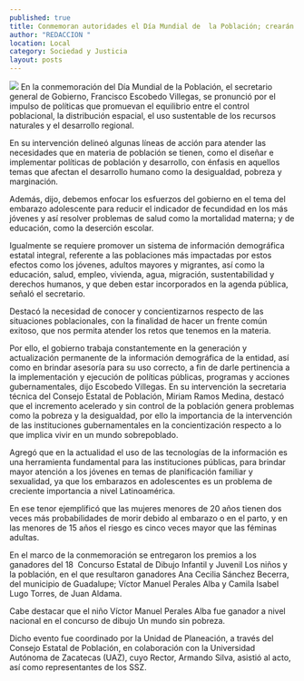 ```yaml
---
published: true
title: Conmemoran autoridades el Día Mundial de  la Población; crearán políticas sobre control
author: "REDACCION "
location: Local
category: Sociedad y Justicia
layout: posts
---
```


![](http://i.imgur.com/kyDl50Om.jpg)
En la conmemoración del Día Mundial de la Población, el secretario general de Gobierno, Francisco Escobedo Villegas, se pronunció por el impulso de políticas que promuevan el equilibrio entre el control poblacional, la distribución espacial, el uso sustentable de los recursos naturales y el desarrollo regional. 

En su intervención delineó algunas líneas de acción para atender las necesidades que en materia de población se tienen, como el diseñar e implementar políticas de población y desarrollo, con énfasis en aquellos temas que afectan el desarrollo humano como la desigualdad, pobreza y marginación.

Además, dijo, debemos enfocar los esfuerzos del gobierno en el tema del embarazo adolescente para reducir el indicador de fecundidad en los más jóvenes y así resolver problemas de salud como la mortalidad materna; y de educación, como la deserción escolar.

Igualmente se requiere promover un sistema de información demográfica estatal integral, referente a las poblaciones más impactadas por estos efectos como los jóvenes, adultos mayores y migrantes, así como la educación, salud, empleo, vivienda, agua, migración, sustentabilidad y derechos humanos, y que deben estar incorporados en la agenda pública, señaló el secretario.

Destacó la necesidad de conocer y concientizarnos respecto de las situaciones poblacionales, con la finalidad de hacer un frente común exitoso, que nos permita atender los retos que tenemos en la materia.

 Por ello, el gobierno trabaja constantemente en la generación y actualización permanente de la información demográfica de la entidad, así como en brindar asesoría para su uso correcto, a fin de darle pertinencia a la implementación y ejecución de políticas públicas, programas y acciones gubernamentales, dijo Escobedo Villegas.
En su intervención la secretaria técnica del Consejo Estatal de Población, Miriam Ramos Medina, destacó que el incremento acelerado y sin control de la población genera problemas como la pobreza y la desigualdad, por ello la importancia de la intervención de las instituciones gubernamentales en la concientización respecto a lo que implica vivir en un mundo sobrepoblado. 

Agregó que en la actualidad el uso de las tecnologías de la información es una herramienta fundamental para las instituciones públicas, para brindar mayor atención a los jóvenes en temas de planificación familiar y sexualidad, ya que los embarazos en adolescentes es un problema de creciente importancia a nivel Latinoamérica.

En ese tenor ejemplificó que las mujeres menores de 20 años tienen dos veces más probabilidades de morir debido al embarazo o en el parto, y en las menores de 15 años el riesgo es cinco veces mayor que las féminas adultas.

En el marco de la conmemoración se entregaron los premios a los ganadores del 18  Concurso Estatal de Dibujo Infantil y Juvenil Los niños y la población, en el que resultaron ganadores Ana Cecilia Sánchez Becerra, del municipio de Guadalupe; Víctor Manuel Perales Alba y Camila Isabel Lugo Torres, de Juan Aldama.

Cabe destacar que el niño Víctor Manuel Perales Alba fue ganador a nivel nacional en el concurso de dibujo Un mundo sin pobreza.

Dicho evento fue coordinado por la Unidad de Planeación, a través del Consejo Estatal de Población, en colaboración con la Universidad Autónoma de Zacatecas (UAZ), cuyo Rector, Armando Silva, asistió al acto, así como representantes de los SSZ.
